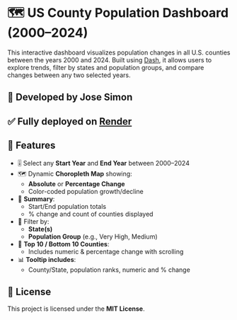 # 🗺️ US County Population Dashboard (2000–2024)

This interactive dashboard visualizes population changes in all U.S. counties between the years 2000 and 2024. Built using [Dash](https://dash.plotly.com/), it allows users to explore trends, filter by states and population groups, and compare changes between any two selected years.

## 🎨 Developed by **Jose Simon**

## ✅ Fully deployed on [Render]([https://us-county-population-dashboard.onrender.com/])

## 🚀 Features

- 🎚️ Select any **Start Year** and **End Year** between 2000–2024
- 🗺️ Dynamic **Choropleth Map** showing:
  - **Absolute** or **Percentage Change**
  - Color-coded population growth/decline
- 🧮 **Summary**:
  - Start/End population totals
  - % change and count of counties displayed
- 🔎 Filter by:
  - **State(s)**
  - **Population Group** (e.g., Very High, Medium)
- 🧾 **Top 10 / Bottom 10 Counties**:
  - Includes numeric & percentage change with scrolling
- 📊 **Tooltip includes**:
  - County/State, population ranks, numeric and % change

## 📜 License
This project is licensed under the **MIT License**.
